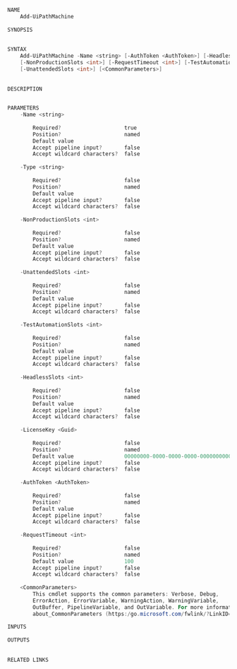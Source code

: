 ﻿```PowerShell

NAME
    Add-UiPathMachine
    
SYNOPSIS
    
    
SYNTAX
    Add-UiPathMachine -Name <string> [-AuthToken <AuthToken>] [-HeadlessSlots <int>] [-LicenseKey <Guid>] 
    [-NonProductionSlots <int>] [-RequestTimeout <int>] [-TestAutomationSlots <int>] [-Type <string>] 
    [-UnattendedSlots <int>] [<CommonParameters>]
    
    
DESCRIPTION
    

PARAMETERS
    -Name <string>
        
        Required?                    true
        Position?                    named
        Default value                
        Accept pipeline input?       false
        Accept wildcard characters?  false
        
    -Type <string>
        
        Required?                    false
        Position?                    named
        Default value                
        Accept pipeline input?       false
        Accept wildcard characters?  false
        
    -NonProductionSlots <int>
        
        Required?                    false
        Position?                    named
        Default value                
        Accept pipeline input?       false
        Accept wildcard characters?  false
        
    -UnattendedSlots <int>
        
        Required?                    false
        Position?                    named
        Default value                
        Accept pipeline input?       false
        Accept wildcard characters?  false
        
    -TestAutomationSlots <int>
        
        Required?                    false
        Position?                    named
        Default value                
        Accept pipeline input?       false
        Accept wildcard characters?  false
        
    -HeadlessSlots <int>
        
        Required?                    false
        Position?                    named
        Default value                
        Accept pipeline input?       false
        Accept wildcard characters?  false
        
    -LicenseKey <Guid>
        
        Required?                    false
        Position?                    named
        Default value                00000000-0000-0000-0000-000000000000
        Accept pipeline input?       false
        Accept wildcard characters?  false
        
    -AuthToken <AuthToken>
        
        Required?                    false
        Position?                    named
        Default value                
        Accept pipeline input?       false
        Accept wildcard characters?  false
        
    -RequestTimeout <int>
        
        Required?                    false
        Position?                    named
        Default value                100
        Accept pipeline input?       false
        Accept wildcard characters?  false
        
    <CommonParameters>
        This cmdlet supports the common parameters: Verbose, Debug,
        ErrorAction, ErrorVariable, WarningAction, WarningVariable,
        OutBuffer, PipelineVariable, and OutVariable. For more information, see 
        about_CommonParameters (https:/go.microsoft.com/fwlink/?LinkID=113216). 
    
INPUTS
    
OUTPUTS
    
    
RELATED LINKS



```
